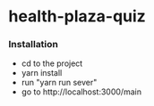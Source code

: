 # health-plaza-quiz

### Installation
 - cd to the project
 - yarn install
 -  run "yarn run sever"
 -  go to http://localhost:3000/main
